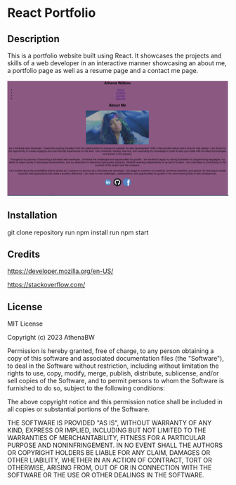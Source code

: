 # React Portfolio

## Description

This is a portfolio website built using React. It showcases the projects and skills of a web developer in an interactive manner showcasing an about me, a portfolio page as well as a resume page and a contact me page.

![Alt text](src/components/pics/Screenshot%202023-05-19%20155804.png)

## Installation

git clone repository
run npm install
run npm start

## Credits

https://developer.mozilla.org/en-US/

https://stackoverflow.com/

## License

MIT License

Copyright (c) 2023 AthenaBW

Permission is hereby granted, free of charge, to any person obtaining a copy
of this software and associated documentation files (the "Software"), to deal
in the Software without restriction, including without limitation the rights
to use, copy, modify, merge, publish, distribute, sublicense, and/or sell
copies of the Software, and to permit persons to whom the Software is
furnished to do so, subject to the following conditions:

The above copyright notice and this permission notice shall be included in all
copies or substantial portions of the Software.

THE SOFTWARE IS PROVIDED "AS IS", WITHOUT WARRANTY OF ANY KIND, EXPRESS OR
IMPLIED, INCLUDING BUT NOT LIMITED TO THE WARRANTIES OF MERCHANTABILITY,
FITNESS FOR A PARTICULAR PURPOSE AND NONINFRINGEMENT. IN NO EVENT SHALL THE
AUTHORS OR COPYRIGHT HOLDERS BE LIABLE FOR ANY CLAIM, DAMAGES OR OTHER
LIABILITY, WHETHER IN AN ACTION OF CONTRACT, TORT OR OTHERWISE, ARISING FROM,
OUT OF OR IN CONNECTION WITH THE SOFTWARE OR THE USE OR OTHER DEALINGS IN THE
SOFTWARE.
